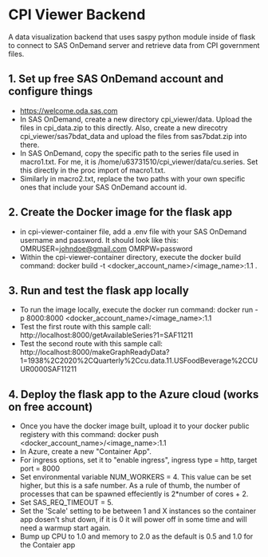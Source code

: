 # CPI Viewer Backend
A data visualization backend that uses saspy python module inside of flask to connect to SAS OnDemand server and retrieve data from CPI government files.

## 1. Set up free SAS OnDemand account and configure things
- https://welcome.oda.sas.com
- In SAS OnDemand, create a new directory cpi_viewer/data. Upload the files in cpi_data.zip to this directly. Also, create a new direcotry cpi_viewer/sas7bdat_data and upload the files from sas7bdat.zip into there.
- In SAS OnDemand, copy the specific path to the series file used in macro1.txt. For me, it is /home/u63731510/cpi_viewer/data/cu.series. Set this directly in the proc import of macro1.txt.
- Similarly in macro2.txt, replace the two paths with your own specific ones that include your SAS OnDemand account id.

## 2. Create the Docker image for the flask app
- in cpi-viewer-container file, add a .env file with your SAS OnDemand username and password. It should look like this:
OMRUSER=johndoe@gmail.com
OMRPW=password
- Within the cpi-viewer-container directory, execute the docker build command: docker build -t <docker_account_name>/<image_name>:1.1 .

## 3. Run and test the flask app locally
- To run the image locally, execute the docker run command: docker run -p 8000:8000 <docker_account_name>/<image_name>:1.1
- Test the first route with this sample call: http://localhost:8000/getAvailableSeries?1=SAF11211
- Test the second route with this sample call: http://localhost:8000/makeGraphReadyData?1=1938%2C2020%2CQuarterly%2Ccu.data.11.USFoodBeverage%2CCUUR0000SAF11211

## 4. Deploy the flask app to the Azure cloud (works on free account)
- Once you have the docker image built, upload it to your docker public registery with this command: docker push <docker_account_name>/<image_name>:1.1
- In Azure, create a new "Container App".
- For ingress options, set it to "enable ingress", ingress type = http, target port = 8000
- Set environmental variable NUM_WORKERS = 4. This value can be set higher, but this is a safe number. As a rule of thumb, the number of processes that can be spawned effeciently is 2*number of cores + 2.
- Set SAS_REQ_TIMEOUT = 5.
-  Set the 'Scale' setting to be between 1 and X instances so the container app dosen't shut down, if it is 0 it will power off in some time and will need a warmup start again.
- Bump up CPU to 1.0 and memory to 2.0 as the default is 0.5 and 1.0 for the Contaier app

